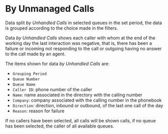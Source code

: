 # By Unmanaged Calls

Data split *by Unhandled Calls* in selected queues
in the set period, the data is grouped according to the choice
made in the filters.

Data *by Unhandled Calls* shows each caller with whom
at the end of the working day the last interaction was
negative, that is, there has been a failure or incoming not responding
to the call or outgoing having no answer to the call made
by an agent.

The items shown for data *by Unhandled Calls* are:

- `Grouping Period`
- `Queue Number`
- `Queue Name`
- `Caller ID`: phone number of the caller
- `Name`: name associated in the directory with the calling number
- `Company`: company associated with the calling number in the phonebook
- `Direction`: direction, inbound or outbound, of the last one
call of the day
- `Reason`: reason for failure

If no callers have been selected, all calls will be shown
calls, if no queue has been selected, the
caller of all available queues.
